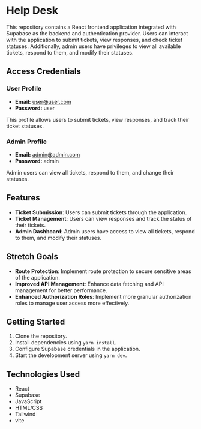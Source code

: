 # Help Desk

This repository contains a React frontend application integrated with Supabase as the backend and authentication provider. Users can interact with the application to submit tickets, view responses, and check ticket statuses. Additionally, admin users have privileges to view all available tickets, respond to them, and modify their statuses.

## Access Credentials

### User Profile
- **Email:** user@user.com
- **Password:** user

This profile allows users to submit tickets, view responses, and track their ticket statuses.

### Admin Profile
- **Email:** admin@admin.com
- **Password:** admin

Admin users can view all tickets, respond to them, and change their statuses.

## Features

- **Ticket Submission**: Users can submit tickets through the application.
- **Ticket Management**: Users can view responses and track the status of their tickets.
- **Admin Dashboard**: Admin users have access to view all tickets, respond to them, and modify their statuses.

## Stretch Goals

- **Route Protection**: Implement route protection to secure sensitive areas of the application.
- **Improved API Management**: Enhance data fetching and API management for better performance.
- **Enhanced Authorization Roles**: Implement more granular authorization roles to manage user access more effectively.

## Getting Started

1. Clone the repository.
2. Install dependencies using `yarn install`.
3. Configure Supabase credentials in the application.
4. Start the development server using `yarn dev`.

## Technologies Used

- React
- Supabase
- JavaScript
- HTML/CSS
- Tailwind
- vite

